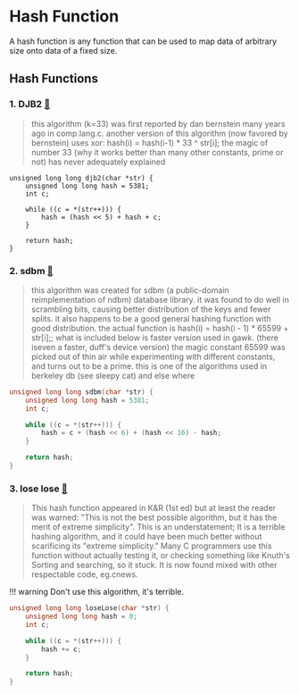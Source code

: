 # Hash Function
A hash function is any function that can be used to map data of arbitrary size onto data of a fixed size.

## Hash Functions

### 1. DJB2 [:link:](http://www.cse.yorku.ca/~oz/hash.html)
>this algorithm (k=33) was first reported by dan bernstein many years ago in comp.lang.c. another version of this algorithm (now favored by bernstein) uses xor: hash(i) = hash(i-1) * 33 ^ str[i]; the magic of number 33 (why it works better than many other constants, prime or not) has never adequately explained
```
unsigned long long djb2(char *str) {
    unsigned long long hash = 5381;
    int c;

    while ((c = *(str++))) {
        hash = (hash << 5) + hash + c;
    }

    return hash;
}
```


### 2. sdbm [:link:](http://www.cse.yorku.ca/~oz/hash.html) 
>this algorithm was created for sdbm (a public-domain reimplementation of ndbm) database library. it was found to do well in scrambling bits, causing better distribution of the keys and fewer splits. it also happens to be a good general hashing function with good distribution. the actual function is hash(i) = hash(i - 1) * 65599 + str[i];; what is included below is faster version used in gawk. (there iseven a faster, duff's device version) the magic constant 65599 was picked out of thin air while experimenting with different constants, and turns out to be a prime. this is one of the algorithms used in berkeley db (see sleepy cat) and else where

```cpp
unsigned long long sdbm(char *str) {
    unsigned long long hash = 5381;
    int c;

    while ((c = *(str++))) {
        hash = c + (hash << 6) + (hash << 16) - hash;
    }

    return hash;
}
```

### 3. lose lose [:link:](http://www.cse.yorku.ca/~oz/hash.html)
>This hash function appeared in K&R (1st ed) but at least the reader was warned: "This is not the best possible algorithm, but it has the merit of extreme simplicity". This is an understatement; It is a terrible hashing algorithm, and it could have been much better without scarificing its "extreme simplicity." Many C programmers use this function without actually testing it, or checking something like Knuth's Sorting and searching, so it stuck. It is now found mixed with other respectable code, eg.cnews.

!!! warning 
    Don't use this algorithm, it's terrible.

```cpp
unsigned long long loseLose(char *str) {
    unsigned long long hash = 0;
    int c;

    while ((c = *(str++))) {
        hash += c;
    }

    return hash;
}
```
